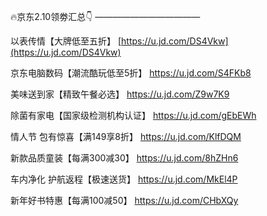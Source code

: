🔥京东2.10领劵汇总👇
————————————

以表传情【大牌低至五折】
[https://u.jd.com/DS4Vkw](https://u.jd.com/DS4Vkw)

京东电脑数码【潮流酷玩低至5折】
https://u.jd.com/S4FKb8

美味送到家【精致午餐必选】
https://u.jd.com/Z9w7K9

除菌有家电【国家级检测机构认证】
https://u.jd.com/gEbEWh

情人节 包有惊喜【满149享8折】
https://u.jd.com/KlfDQM

新款品质童装【每满300减30】
https://u.jd.com/8hZHn6

车内净化 护航返程【极速送货】
https://u.jd.com/MkEl4P

新年好书特惠【每满100减50】
https://u.jd.com/CHbXQy
